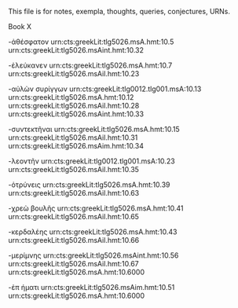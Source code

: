 This file is for notes, exempla, thoughts, queries, conjectures, URNs.

Book X

-ἀθέσφατον
urn:cts:greekLit:tlg5026.msA.hmt:10.5
urn:cts:greekLit:tlg5026.msAint.hmt:10.32

-ἐλεύκανεν
urn:cts:greekLit:tlg5026.msA.hmt:10.7
urn:cts:greekLit:tlg5026.msAil.hmt:10.23

-αὐλὼν συρίγγων urn:cts:greekLit:tlg0012.tlg001.msA:10.13
urn:cts:greekLit:tlg5026.msA.hmt:10.12
urn:cts:greekLit:tlg5026.msAil.hmt:10.28
urn:cts:greekLit:tlg5026.msAint.hmt:10.33

-συντεκτῆναι 
urn:cts:greekLit:tlg5026.msA.hmt:10.15
urn:cts:greekLit:tlg5026.msAil.hmt:10.31
urn:cts:greekLit:tlg5026.msAim.hmt:10.34

-λεοντῆν 
urn:cts:greekLit:tlg0012.tlg001.msA:10.23
urn:cts:greekLit:tlg5026.msAil.hmt:10.35

-ὁτρύνεις 
urn:cts:greekLit:tlg5026.msA.hmt:10.39
urn:cts:greekLit:tlg5026.msAil.hmt:10.63

-χρεὼ βουλῆς
urn:cts:greekLit:tlg5026.msA.hmt:10.41
urn:cts:greekLit:tlg5026.msAil.hmt:10.65

-κερδαλέης
urn:cts:greekLit:tlg5026.msA.hmt:10.43
urn:cts:greekLit:tlg5026.msAil.hmt:10.66

-μερίμνης 
urn:cts:greekLit:tlg5026.msAint.hmt:10.56
urn:cts:greekLit:tlg5026.msAil.hmt:10.67
urn:cts:greekLit:tlg5026.msA.hmt:10.6000

-ἐπ ήματι
urn:cts:greekLit:tlg5026.msAim.hmt:10.51
urn:cts:greekLit:tlg5026.msA.hmt:10.6000
